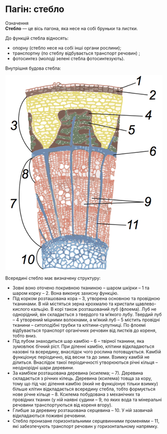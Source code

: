# Пагiн: стебло

<div class="eoz-wrap">
<span class="eoz">Означення</span>
<div class="eoz-text">
<b>Стебло</b> — це вiсь пагона, яка несе на собi бруньки та листки. 
</div>
</div>

До функцiй стебла вiдносять:
* <span class="p1">опорну</span> (стебло несе на собi iншi органи рослини);
* <span class="p1">транспортну</span> (по стеблу вiдбувається транспорт речовин) ; 
* <span class="p1">фотосинтез</span> (молодi зеленi стебла фотосинтезують).

Внутрiшня будова стебла:

<div align="center">
<img src="vnutr.png" alt="Внутрiшня будова стебла"/>
</div>

Всерединi стебло має визначену структуру:

* Зовнi воно оточено покривною тканиною – шаром шкiрки – 1 та
шаром корку – 2. Вона виконує захисну функцiю.
* Пiд корком розташована кора – 3, утворена основною та провiдною тканинами. В нiй мiстяться зерна крохмалю та кристали щавлево- кислого кальцiю. В корi також розташований луб (флоема). Луб не однорiдний, вiн складається з твердого та м’якого лубу. Твердий луб – 4 утворений мiцними волокнами, а м’який луб – 5 мiстить провiднi тканини – ситоподiбнi трубки та клiтини-супутницi. По флоемi вiдбувається транспорт органiчних речовин вiд листкiв до кореня, тобто вниз.
* Пiд лубом знаходиться шар камбiю – 6 – твiрної тканини, яка зумовлює бiчний рiст. При дiленнi камбiю, клiтини вiдкладаються назовнi та всередину, внаслiдок чого рослина потовщується. Камбiй функцiонує перiодично, вiд весни та до зими. Взимку камбiй не дiлиться. Внаслiдок такої перiодичностi утворюються рiчнi кiльця – неоднорiднi шари деревини.
* За камбiєм розташована деревина (ксилема; – 7). Деревина складається з рiчних кiлець. Деревина (ксилема) товща за кору, тому що пiд час дiлення камбiю (який не функцiонує тiльки взимку) бiльше клiтин вiдкладається всередину стебла, тобто формується нове рiчне кiльце – 8. Ксилема побудована з механiчних та провiдних тканин (у нiй наявнi судини – 9, по яких вода та мiнеральнi речовини транспортуються вiд кореня вгору).
* Глибше за деревину розташована серцевина – 10. У нiй зазвичай вiдкладаються поживнi речовини.
* Стебло пронизане горизонтальними серцевинними променями – 11, якi забезпечують транспорт речовин у горизонтальному напрямку.